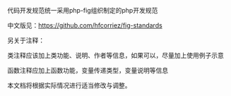 代码开发规范统一采用php-fig组织制定的php开发规范

中文版见：https://github.com/hfcorriez/fig-standards

另关于注释：

类注释应该加上类功能、说明、作者等信息，如果可以，尽量加上使用例子示意

函数注释应加上函数功能，变量传递类型，变量说明等信息

本文档将根据实际情况进行适当修改与调整。
